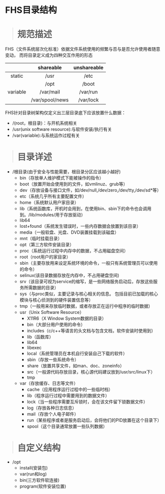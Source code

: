 # FHS目录结构 #
> # 规范描述 #

FHS（文件系统层次化标准）依据文件系统使用的频繁与否与是否允许使用者随意变动， 而将目录定义成为四种交互作用的形态

||shareable|unshareable|
|:-:|:-:|:-:|
|static|/usr|/etc|
||/opt|/boot|
|variable|/var/mail|/var/run|
||/var/spool/news|/var/lock|

FHS针对目录树架构仅定义出三层目录底下应该放置什么数据：
* /(root，根目录)：与开机系统相关
* /usr(unix software resource):与软件安装/执行有关
* /var(variable):与系统运作过程有关

> # 目录详述 #

* /根目录(由于安全与性能需要，根目录分区应该越小越好)
  * bin（存放单人维护模式下能被操作的指令）
  * boot（放置开始会使用到的文件，如vmlinuz、grub等）
  * dev（存放设备与接口文件，如/dev/null,/dev/zero,/dev/tty,/dev/sd*等）
  * etc（系统几乎所有主要配置文件）
  * home（系统默认用户家目录）
  * lib（系统函数库，开机时会用到，在使用bin、sbin下的命令也会调用到。/lib/modules/用于存放驱动）
  * lib64
  * lost+found（系统发生错误时，一些内存数据会放置到该目录）
  * media（一般软盘、光盘、DVD装置挂载到该磁盘）
  * mnt（临时挂载目录）
  * opt（第三方软件安装目录）
  * proc（系统运行过程中内存中的数据，不占用磁盘空间）
  * root（root用户的家目录）
  * sbin（主要存放用来设定系统环境的命令，一般只有系统管理员可以使用的命令）
  * selinux(该目录数据存放在内存中，不占用硬盘空间)
  * srv（该目录可视为service的缩写，是一些网络服务启动后，存放这些服务所需数据的目录）
  * sys（与proc类似，主要记录与核心相关的信息。 包括目前已加载的核心模块与核心侦测到的硬件装置信息等）
  * tmp（一般用来存放临时数据，或者存放正在运行中程序的临时数据）
  * usr（Unix Software Resource）
    * X11R6（X Window System数据的目录）
    * bin（大部分用户使用的命令）
    * includes（c/c++等语言的头文档与包含文档，软件安装时使用到）
    * lib（函数库）
    * lib64
    * libexec
    * local（系统管理员在本机自行安装自己下载的软件）
    * sbin（存放一些系统命令）
    * share（放置共享文件，如man、doc、zoneinfo）
    * src（一般源代码存放目录，核心源代码建议放到/usr/src/linux下）
    * tmp
  * var（存放缓存、日志等文件）
    * cache（应用程序运行过程中的一些临时档）
    * lib（程序运行过程中需要用到的数据文件）
    * lock（当一些程序需要互斥锁时，会在该文件留下锁数据文件）
    * log（存放各种日志信息）
    * mail（存放个人电子邮件）
    * run（某些程序或者是服务启动后，会将他们的PID放置在这个目录下）
    * spool（这个目录通常放置一些队列数据）

> # 自定义结构 #
* /opt
  * install(安装包)
  * var(run和log)
  * bin(三方软件软连接)
  * program(软件安装位置)
